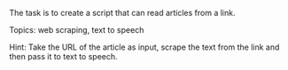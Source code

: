 The task is to create a script that can read articles from a link.

Topics: web scraping, text to speech

Hint: Take the URL of the article as input, scrape the text from the link and then pass it to text to speech.

